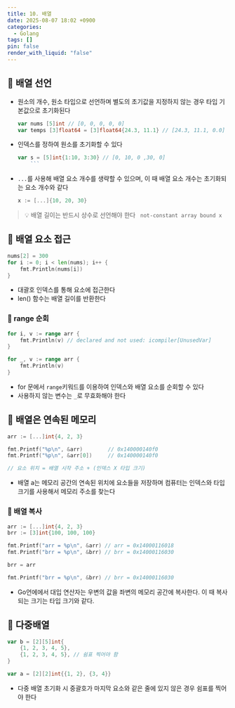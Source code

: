 ```yaml
---
title: 10. 배열
date: 2025-08-07 18:02 +0900
categories:
  - Golang
tags: []
pin: false
render_with_liquid: "false"
---
```

## 🎯 배열 선언
- 원소의 개수, 원소 타입으로 선언하며 별도의 초기값을 지정하지 않는 경우 타입 기본값으로 초기화된다
	```go
	var nums [5]int // [0, 0, 0, 0, 0]
	var temps [3]float64 = [3]float64{24.3, 11.1} // [24.3, 11.1, 0.0]
	```
- 인덱스를 정하여 원소를 초기화할 수 있다
	```go
	var s = [5]int{1:10, 3:30} // [0, 10, 0 ,30, 0]
        ```

- `...`를 사용해 배열 요소 개수를 생략할 수 있으며, 이 때 배열 요소 개수는 초기화되는 요소 개수와 같다
	```go
	x := [...]{10, 20, 30}
> 💡 배열 길이는 반드시 상수로 선언해야 한다
>` not-constant array bound x`

## 🎯 배열 요소 접근
```go
nums[2] = 300
for i := 0; i < len(nums); i++ {
	fmt.Println(nums[i])
}
```
- 대괄호 인덱스를 통해 요소에 접근한다
- len() 함수는 배열 길이를 반환한다

### 📌 range 순회
```go
for i, v := range arr {
	fmt.Println(v) // declared and not used: icompiler[UnusedVar]
}

for _, v := range arr {
	fmt.Println(v)
}

```
- for 문에서 `range`키워드를 이용하여 인덱스와 배열 요소를 순회할 수 있다
- 사용하지 않는 변수는 `_`로 무효화해야 한다

## 🎯 배열은 연속된 메모리
```go
arr := [...]int{4, 2, 3}

fmt.Printf("%p\n", &arr)        // 0x140000140f0
fmt.Printf("%p\n", &arr[0])     // 0x140000140f0

// 요소 위치 = 배열 시작 주소 + (인덱스 X 타입 크기)
```
- 배열 a는 메모리 공간의 연속된 위치에 요소들을 저장하며 컴퓨터는 인덱스와 타입 크기를 사용해서 메모리 주소를 찾는다

### 📌 배열 복사
```go
arr := [...]int{4, 2, 3}
brr := [3]int{100, 100, 100}

fmt.Printf("arr = %p\n", &arr) // arr = 0x14000116018
fmt.Printf("brr = %p\n", &brr) // brr = 0x14000116030

brr = arr

fmt.Printf("brr = %p\n", &brr) // brr = 0x14000116030
```
- Go언에에서 대입 연산자는 우변의 값을 좌변의 메모리 공간에 복사한다. 이 때 복사되는 크기는 타입 크기와 같다.

## 🎯 다중배열
```go
var b = [2][5]int{
	{1, 2, 3, 4, 5},
	{1, 2, 3, 4, 5}, // 쉼표 찍어야 함
}

var a = [2][2]int{{1, 2}, {3, 4}}
```
- 다중 배열 초기화 시 중괄호가 마지막 요소와 같은 줄에 있지 않은 경우 쉼표를 찍어야 한다